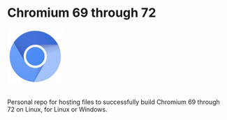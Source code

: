 # Chromium 69 through 72

<img src="https://raw.githubusercontent.com/Alex313031/CR-69-72/main/product_logo_256.png" width="128">

##
Personal repo for hosting files to successfully build Chromium 69 through 72 on Linux, for Linux or Windows.
